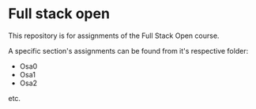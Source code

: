 # Full stack open

This repository is for assignments of the Full Stack Open course.

A specific section's assignments can be found from it's respective folder:

- Osa0
- Osa1
- Osa2

etc.
